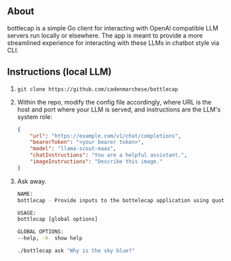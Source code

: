 ## About
bottlecap is a simple Go client for interacting with OpenAI compatible LLM servers run locally or elsewhere. The app is meant to provide a more streamlined experience for interacting with these LLMs in chatbot style via CLI.

## Instructions (local LLM)

1. `git clone https://github.com/cadenmarchese/bottlecap`

1. Within the repo, modify the config file accordingly, where URL is the host and port where your LLM is served, and instructions are the LLM's system role:
    ```json
    {
        "url": "https://example.com/v1/chat/completions",
        "bearerToken": "<your bearer token>",
        "model": "llama-scout-maas",
        "chatInstructions": "You are a helpful assistant.",
        "imageInstructions": "Describe this image."
    }
    ```
1. Ask away.

    ```bash
    NAME:
    bottlecap - Provide inputs to the bottelecap application using quotes

    USAGE:
    bottlecap [global options]

    GLOBAL OPTIONS:
    --help, -h  show help
    ```
    
    ```bash
    ./bottlecap ask "Why is the sky blue?"
    ```